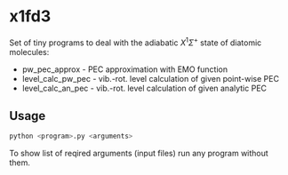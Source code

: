 # x1fd3

Set of tiny programs to deal with the adiabatic $X^1\Sigma^+$ state of diatomic molecules:
* pw_pec_approx - PEC approximation with EMO function
* level_calc_pw_pec - vib.-rot. level calculation of given point-wise PEC
* level_calc_an_pec - vib.-rot. level calculation of given analytic PEC

## Usage
```bash
python <program>.py <arguments>
```
To show list of reqired arguments (input files) run any program without them.

